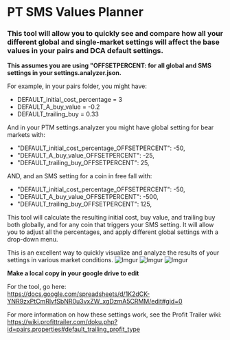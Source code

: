 # PT SMS Values Planner

### This tool will allow you to quickly see and compare how all your different global and single-market settings will affect the base values in your pairs and DCA default settings.

__This assumes you are using "OFFSETPERCENT: for all global and SMS settings in your settings.analyzer.json.__

For example, in your pairs folder, you might have:
- DEFAULT_initial_cost_percentage = 3
- DEFAULT_A_buy_value = -0.2
- DEFAULT_trailing_buy = 0.33

And in your PTM settings.analyzer you might have global setting for bear markets with:
- "DEFAULT_initial_cost_percentage_OFFSETPERCENT": -50,
- "DEFAULT_A_buy_value_OFFSETPERCENT": -25,
- "DEFAULT_trailing_buy_OFFSETPERCENT": 25,

AND, and an SMS setting for a coin in free fall with:
- "DEFAULT_initial_cost_percentage_OFFSETPERCENT": -50,
- "DEFAULT_A_buy_value_OFFSETPERCENT": -500,
- "DEFAULT_trailing_buy_OFFSETPERCENT": 125,

This tool will calculate the resulting initial cost, buy value, and trailing buy both globally, and for any coin that triggers your SMS setting.  It will allow you to adjust all the percentages, and apply different global settings with a drop-down menu.

This is an excellent way to quickly visualize and analyze the results of your settings in various market conditions.
![Imgur](https://i.imgur.com/gcyPvSi.jpg)
![Imgur](https://media.giphy.com/media/OQH6buGZp0zngOzEwD/giphy.gif)
![Imgur](https://i.imgur.com/gcyPvSi.jpg)

__Make a local copy in your google drive to edit__

For the tool, go here:  
https://docs.google.com/spreadsheets/d/1K2dCK-YNR9zxPtCmRlvfSbNR0u3vxZW_xgDzmA5CRMM/edit#gid=0

For more information on how these settings work, see the Profit Trailer wiki:  
https://wiki.profittrailer.com/doku.php?id=pairs.properties#default_trailing_profit_type
